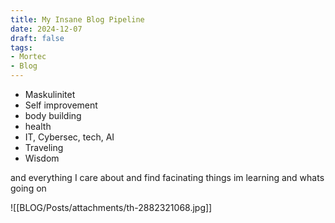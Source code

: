 ```yaml
---
title: My Insane Blog Pipeline
date: 2024-12-07
draft: false
tags:
- Mortec
- Blog
---
```



* Maskulinitet
* Self improvement
* body building
* health
* IT, Cybersec, tech, AI
* Traveling
* Wisdom

and everything I care about and find facinating
things im learning and whats going on

![[BLOG/Posts/attachments/th-2882321068.jpg]]
